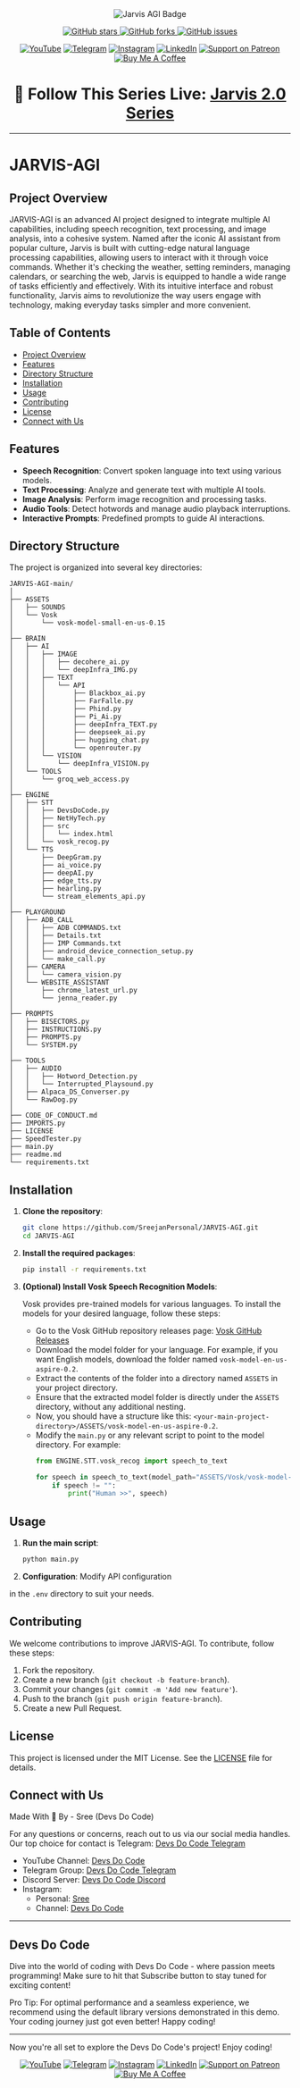 <div align="center">
  <img src="https://img.shields.io/badge/JARVIS-AGI-red?style=for-the-badge&logo=huggingface" alt="Jarvis AGI Badge">

  <p>
    <a href="https://github.com/SreejanPersonal/JARVIS-AGI/stargazers">
      <img alt="GitHub stars" src="https://img.shields.io/github/stars/SreejanPersonal/JARVIS-AGI?style=social">
    </a>
    <a href="https://github.com/SreejanPersonal/JARVIS-AGI/network/members">
      <img alt="GitHub forks" src="https://img.shields.io/github/forks/SreejanPersonal/JARVIS-AGI?style=social">
    </a>
    <a href="https://github.com/SreejanPersonal/JARVIS-AGI/issues">
      <img alt="GitHub issues" src="https://img.shields.io/github/issues/SreejanPersonal/JARVIS-AGI?style=social">
    </a>
  </p>
</div>

<div align="center">
  <a href="https://youtube.com/@devsdocode"><img alt="YouTube" src="https://img.shields.io/badge/YouTube-FF0000?style=for-the-badge&logo=youtube&logoColor=white"></a>
  <a href="https://t.me/devsdocode"><img alt="Telegram" src="https://img.shields.io/badge/Telegram-2CA5E0?style=for-the-badge&logo=telegram&logoColor=white"></a>
  <a href="https://www.instagram.com/sree.shades_/"><img alt="Instagram" src="https://img.shields.io/badge/Instagram-E4405F?style=for-the-badge&logo=instagram&logoColor=white"></a>
  <a href="https://www.linkedin.com/in/developer-sreejan/"><img alt="LinkedIn" src="https://img.shields.io/badge/LinkedIn-0077B5?style=for-the-badge&logo=linkedin&logoColor=white"></a>
  <a href="https://patreon.com/DevsDoCode"><img alt="Support on Patreon" src="https://img.shields.io/badge/Patreon-FF424D?style=for-the-badge&logo=patreon&logoColor=white"></a>
  <a href="https://buymeacoffee.com/devsdocode"><img alt="Buy Me A Coffee" src="https://img.shields.io/badge/Buy%20Me%20A%20Coffee-FFDD00?style=for-the-badge&logo=buymeacoffee&logoColor=black"></a>
</div>

<div align="center">
  <h1>🛑 Follow This Series Live: <a href="https://www.youtube.com/playlist?list=PLcb7hDy97wSJ0MRX_cKufrKDUuET1K-5d">Jarvis 2.0 Series</a></h1>
</div>

---

# JARVIS-AGI

## Project Overview

JARVIS-AGI is an advanced AI project designed to integrate multiple AI capabilities, including speech recognition, text processing, and image analysis, into a cohesive system. Named after the iconic AI assistant from popular culture, Jarvis is built with cutting-edge natural language processing capabilities, allowing users to interact with it through voice commands. Whether it's checking the weather, setting reminders, managing calendars, or searching the web, Jarvis is equipped to handle a wide range of tasks efficiently and effectively. With its intuitive interface and robust functionality, Jarvis aims to revolutionize the way users engage with technology, making everyday tasks simpler and more convenient.

## Table of Contents

- [Project Overview](#project-overview)
- [Features](#features)
- [Directory Structure](#directory-structure)
- [Installation](#installation)
- [Usage](#usage)
- [Contributing](#contributing)
- [License](#license)
- [Connect with Us](#connect-with-us)

## Features

- **Speech Recognition**: Convert spoken language into text using various models.
- **Text Processing**: Analyze and generate text with multiple AI tools.
- **Image Analysis**: Perform image recognition and processing tasks.
- **Audio Tools**: Detect hotwords and manage audio playback interruptions.
- **Interactive Prompts**: Predefined prompts to guide AI interactions.

## Directory Structure

The project is organized into several key directories:

```
JARVIS-AGI-main/
│
├── ASSETS
│   ├── SOUNDS
│   └── Vosk
│       └── vosk-model-small-en-us-0.15
│
├── BRAIN
│   ├── AI
│   │   ├── IMAGE
│   │   │   ├── decohere_ai.py
│   │   │   └── deepInfra_IMG.py
│   │   ├── TEXT
│   │   │   └── API
│   │   │       ├── Blackbox_ai.py
│   │   │       ├── FarFalle.py
│   │   │       ├── Phind.py
│   │   │       ├── Pi_Ai.py
│   │   │       ├── deepInfra_TEXT.py
│   │   │       ├── deepseek_ai.py
│   │   │       ├── hugging_chat.py
│   │   │       └── openrouter.py
│   │   └── VISION
│   │       └── deepInfra_VISION.py
│   └── TOOLS
│       └── groq_web_access.py
│
├── ENGINE
│   ├── STT
│   │   ├── DevsDoCode.py
│   │   ├── NetHyTech.py
│   │   ├── src
│   │   │   └── index.html
│   │   └── vosk_recog.py
│   └── TTS
│       ├── DeepGram.py
│       ├── ai_voice.py
│       ├── deepAI.py
│       ├── edge_tts.py
│       ├── hearling.py
│       └── stream_elements_api.py
│
├── PLAYGROUND
│   ├── ADB_CALL
│   │   ├── ADB COMMANDS.txt
│   │   ├── Details.txt
│   │   ├── IMP Commands.txt
│   │   ├── android_device_connection_setup.py
│   │   └── make_call.py
│   ├── CAMERA
│   │   └── camera_vision.py
│   └── WEBSITE_ASSISTANT
│       ├── chrome_latest_url.py
│       └── jenna_reader.py
│
├── PROMPTS
│   ├── BISECTORS.py
│   ├── INSTRUCTIONS.py
│   ├── PROMPTS.py
│   └── SYSTEM.py
│
├── TOOLS
│   ├── AUDIO
│   │   ├── Hotword_Detection.py
│   │   └── Interrupted_Playsound.py
│   ├── Alpaca_DS_Converser.py
│   └── RawDog.py
│
├── CODE_OF_CONDUCT.md
├── IMPORTS.py
├── LICENSE
├── SpeedTester.py
├── main.py
├── readme.md
└── requirements.txt
```

## Installation

1. **Clone the repository**:
   ```bash
   git clone https://github.com/SreejanPersonal/JARVIS-AGI.git
   cd JARVIS-AGI
   ```

2. **Install the required packages**:
   ```bash
   pip install -r requirements.txt
   ```

3. **(Optional) Install Vosk Speech Recognition Models**:

   Vosk provides pre-trained models for various languages. To install the models for your desired language, follow these steps:

   - Go to the Vosk GitHub repository releases page: [Vosk GitHub Releases](https://github.com/alphacep/vosk-api/releases)
   - Download the model folder for your language. For example, if you want English models, download the folder named `vosk-model-en-us-aspire-0.2`.
   - Extract the contents of the folder into a directory named `ASSETS` in your project directory.
   - Ensure that the extracted model folder is directly under the `ASSETS` directory, without any additional nesting.
   - Now, you should have a structure like this: `<your-main-project-directory>/ASSETS/vosk-model-en-us-aspire-0.2`.
   - Modify the `main.py` or any relevant script to point to the model directory. For example:
     ```python
     from ENGINE.STT.vosk_recog import speech_to_text

     for speech in speech_to_text(model_path="ASSETS/Vosk/vosk-model-small-en-us-0.15"):
         if speech != "":
             print("Human >>", speech)
     ```  

## Usage

1. **Run the main script**:
   ```bash
   python main.py
   ```

2. **Configuration**: Modify API configuration

 in the `.env` directory to suit your needs.

## Contributing

We welcome contributions to improve JARVIS-AGI. To contribute, follow these steps:

1. Fork the repository.
2. Create a new branch (`git checkout -b feature-branch`).
3. Commit your changes (`git commit -m 'Add new feature'`).
4. Push to the branch (`git push origin feature-branch`).
5. Create a new Pull Request.

## License

This project is licensed under the MIT License. See the [LICENSE](LICENSE) file for details.

## Connect with Us

Made With 💓 By - Sree (Devs Do Code)

For any questions or concerns, reach out to us via our social media handles. Our top choice for contact is Telegram: [Devs Do Code Telegram](https://t.me/devsdocode)

- YouTube Channel: [Devs Do Code](https://www.youtube.com/@devsdocode)
- Telegram Group: [Devs Do Code Telegram](https://t.me/devsdocode)
- Discord Server: [Devs Do Code Discord](https://discord.gg/ehwfVtsAts)
- Instagram:
  - Personal: [Sree](https://www.instagram.com/sree.shades_/)
  - Channel: [Devs Do Code](https://www.instagram.com/devsdocode_/)

---

## Devs Do Code

Dive into the world of coding with Devs Do Code - where passion meets programming! Make sure to hit that Subscribe button to stay tuned for exciting content!

Pro Tip: For optimal performance and a seamless experience, we recommend using the default library versions demonstrated in this demo. Your coding journey just got even better! Happy coding!

---

Now you're all set to explore the Devs Do Code's project! Enjoy coding!

<div align="center">
  <a href="https://youtube.com/@devsdocode"><img alt="YouTube" src="https://img.shields.io/badge/YouTube-FF0000?style=for-the-badge&logo=youtube&logoColor=white"></a>
  <a href="https://t.me/devsdocode"><img alt="Telegram" src="https://img.shields.io/badge/Telegram-2CA5E0?style=for-the-badge&logo=telegram&logoColor=white"></a>
  <a href="https://www.instagram.com/sree.shades_/"><img alt="Instagram" src="https://img.shields.io/badge/Instagram-E4405F?style=for-the-badge&logo=instagram&logoColor=white"></a>
  <a href="https://www.linkedin.com/in/developer-sreejan/"><img alt="LinkedIn" src="https://img.shields.io/badge/LinkedIn-0077B5?style=for-the-badge&logo=linkedin&logoColor=white"></a>
  <a href="https://patreon.com/DevsDoCode"><img alt="Support on Patreon" src="https://img.shields.io/badge/Patreon-FF424D?style=for-the-badge&logo=patreon&logoColor=white"></a>
  <a href="https://buymeacoffee.com/devsdocode"><img alt="Buy Me A Coffee" src="https://img.shields.io/badge/Buy%20Me%20A%20Coffee-FFDD00?style=for-the-badge&logo=buymeacoffee&logoColor=black"></a>
</div>



